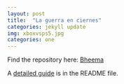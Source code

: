 ```yaml
---
layout: post
title:  "La guerra en ciernes"
categories: jekyll update
img: xboxvsps5.jpg
categories: one
---
```


Find the repository here: [Bheema](https://github.com/sharu725/bheema)

A [detailed guide](https://github.com/sharu725/bheema#installation) is in the README file.
